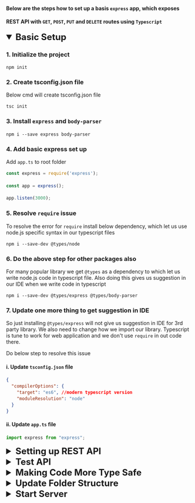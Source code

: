#### Below are the steps how to set up a basis `express` app, which exposes
#### REST API with `GET`, `POST`, `PUT` and `DELETE` routes using `Typescript`

<details open>
 <summary style="font-size: x-large; font-weight: bold">Basic Setup</summary>

### 1. Initialize the project
```
npm init
```

### 2. Create tsconfig.json file
Below cmd will create tsconfig.json file
```
tsc init
```

### 3. Install `express` and `body-parser`
```
npm i --save express body-parser
```

### 4. Add basic express set up
Add `app.ts` to root folder
```typescript
const express = require('express');

const app = express();

app.listen(3000);
```
### 5. Resolve `require` issue
To resolve the error for `require` install below dependency,
which let us use node.js specific  syntax in our typescript files
```
npm i --save-dev @types/node
```

### 6. Do the above step for other packages also
For many popular library we get `@types` as a dependency to which let us 
write node.js code in typescript file. Also doing this gives us suggestion in 
our IDE when we write code in typescript

```
npm i --save-dev @types/express @types/body-parser
```

### 7. Update one more thing to get suggestion in IDE
So just installing `@types/express` will not give us suggestion in IDE for
3rd party library.
We also need to change how we import our library. Typescript is tune to work
for web application and we don't use `require` in out code there.

Do below step to resolve this issue
#### i. Update `tsconfig.json` file
```json
{
  "compilerOptions": {
    "target": "es6", //modern typescript version
    "moduleResolution": "node"
  }
}
```
#### ii. Update `app.ts` file
```typescript
import express from "express";
```

</details>


<details >
 <summary style="font-size: x-large; font-weight: bold">Setting up REST API</summary>

### 1. Create `routes/todos.ts` file
```typescript
/**
 * Import whole module from `express` then create router
 *
 * import express from "express";
 * const router = express.Router();
 */

/**
 * Or just import what is required...
 */
import { Router } from "express";

const todos = [];
const router = Router();

router.get("/", (req, res, next) => {
    res.status(200).json({todos: todos});
});

export default router;
```

### 2. Update `app.ts` file

```typescript
import todosRoutes from "./routes/todos";

const app = express();

app.use(todosRoutes);
```

### 3. Resolve type issue with `const todos = []`

#### i. Create `models/todo.ts` file
```typescript
export interface Todo {
    id: number;
    text: string;
}
```

#### ii. Update `routes/todos.ts` file
```typescript
import { Todo } from "../models/todo";

const todos: Todo[] = [];
```

### 4. Add `body-parser` to `app.ts`

```typescript
import bodyParser from "body-parser";

app.use(bodyParser.json());
```

### 5. Create post `/todo` route
```typescript
router.post("/todo", (req, res, next) => {
    const newTodo: Todo = {
        id: new Date().toISOString(),
        text: req.body.text
    };
    
    todos.push(newTodo);

    res.status(201).json({message: "Added Todo", todo: newTodo, todos: todos});
})
```

### 6. Create put `/todo/:todoId` route
```typescript
router.put("/todo/:todoId", (req, res, next) => {
    const tid = req.params.todoId;
    const todoIndex = todos.findIndex((todoItem) => todoItem.id === tid);
    if(todoIndex >= 0) {
        todos[todoIndex].text = req.body.text;
        return res.status(200).json({message: "Todo Updated", todos: todos});
    }

    res.status(404).json({message: "Could not find todo with id: " + tid});
})

```

### 7. Create delete `/todo/:todoId` route
```typescript
router.delete("/todo/:todoId", (req, res, next) => {
    todos = todos.filter((todoItem) => todoItem.id !== req.params.todoId);
    res.status(200).json({message: "Todo Deleted", todos: todos});
});
```
</details>

<details >
 <summary style="font-size: x-large; font-weight: bold">Test API</summary>

### 1. Run below command to compile typescript files to js
```bash
tsc
```

### 2. Run below command to start the server
```bash
node app.js
```

### 3. Visit http://localhost:3000 on Postman
#### i. GET
![img.png](readme-images/img.png)

#### ii. POST
![img_1.png](readme-images/img_1.png)

#### iii. PUT
![img_2.png](readme-images/img_2.png)

#### iv. DELETE
![img_3.png](readme-images/img_3.png)

</details>

<details >
 <summary style="font-size: x-large; font-weight: bold">Making Code More Type Safe</summary>

### 1. Define below types in `routes/todos.ts` file
#### i. Create type for `req.body`
```typescript
type RequestBody = { text: string };
```

#### ii. Create type for `req.params`
```typescript
type RequestParams = { todoId: string };
```

### 2. Use above types in `routes/todos.ts` file
```typescript
router.post("/todo", (req, res, next) => {
    const body = req.body as RequestBody;
    
    const newTodo: Todo = {
        id: new Date().toISOString(),
        text: body.text
    };
})
```

Since we know what we're expecting from `req.body` and `req.params`
we can use them in our code to define type in order to make our code more type safe

</details>

<details >
 <summary style="font-size: x-large; font-weight: bold">Update Folder Structure</summary>

### 1. Create `src` folder in root
Add `models`and `routes` folders & `app.ts` file in `src` folder

### 2. Update `tsconfig.json` file
```json
{
  "compilerOptions": {
    "rootDir": "./src",
    "outDir": "./dist"
  }
}
```

Now on running `tsc` command, all compiled js file will be in `dist` folder

### 3. Update `package.json` file

```json
{
  "scripts": {
    "start": "node dist/app.js"
  }
}
```
</details>

<details >
 <summary style="font-size: x-large; font-weight: bold">Start Server</summary>

### 1. Run below command to first compile code
```bash
tsc
```

### 2. Run below command to start the server
```bash
npm run start
```
</details>
